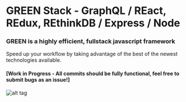 # GREEN Stack - GraphQL / REact, REdux, REthinkDB / Express / Node
### GREEN is a highly efficient, fullstack javascript framework
Speed up your workflow by taking advantage of the best of the newest technologies available.
#### [Work in Progress - All commits should be fully functional, feel free to submit bugs as an issue!]
![alt tag](https://cloud.githubusercontent.com/assets/14098106/16605101/2fc17c2e-42e9-11e6-973c-61279a8cf447.jpg)
